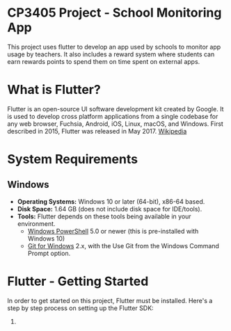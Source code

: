 # CP3405 Project - School Monitoring App

This project uses flutter to develop an app used by schools to monitor app usage by teachers. It also includes a reward system where students can earn rewards
points to spend them on time spent on external apps.

# What is Flutter?
Flutter is an open-source UI software development kit created by Google. It is used to develop cross platform applications from a single codebase for any web browser, Fuchsia, Android, iOS, Linux, macOS, and Windows. First described in 2015, Flutter was released in May 2017. [Wikipedia](https://en.wikipedia.org/wiki/Flutter_(software))

# System Requirements 
## Windows
* **Operating Systems:** Windows 10 or later (64-bit), x86-64 based.
* **Disk Space:** 1.64 GB (does not include disk space for IDE/tools).
* **Tools:** Flutter depends on these tools being available in your environment.
  * [Windows PowerShell](https://learn.microsoft.com/en-us/powershell/scripting/windows-powershell/install/installing-windows-powershell?view=powershell-7.3) 5.0 or newer (this is pre-installed with Windows 10)
  * [Git for Windows](https://git-scm.com/download/win) 2.x, with the Use Git from the Windows Command Prompt option.

# Flutter - Getting Started
In order to get started on this project, Flutter must be installed. Here's a step by step process on setting up the Flutter SDK:

1. 

